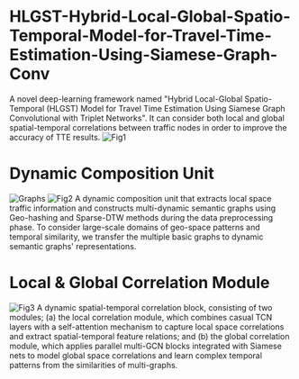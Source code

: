 # HLGST-Hybrid-Local-Global-Spatio-Temporal-Model-for-Travel-Time-Estimation-Using-Siamese-Graph-Conv
A novel deep-learning framework named "Hybrid Local-Global Spatio-Temporal (HLGST) Model for Travel Time Estimation Using Siamese Graph Convolutional with Triplet Networks". It can consider both local and global spatial-temporal correlations between traffic nodes in order to improve the accuracy of TTE results.
![Fig1](https://user-images.githubusercontent.com/66161950/234546722-138f26bb-fa72-472c-b70f-20fd2699c8d7.jpg)

# Dynamic Composition Unit
![Graphs](https://user-images.githubusercontent.com/66161950/234547534-db726e35-41b8-4632-a53f-86cdcdc7bdac.jpg)
![Fig2](https://user-images.githubusercontent.com/66161950/234547586-de211365-dad2-4260-9be3-23522894fbe3.jpg)
A dynamic composition unit that extracts local space traffic information and constructs multi-dynamic semantic graphs using Geo-hashing and Sparse-DTW methods during the data preprocessing phase. To consider large-scale domains of geo-space patterns and temporal similarity, we transfer the multiple basic graphs to dynamic semantic graphs' representations.

# Local & Global Correlation Module
![Fig3](https://user-images.githubusercontent.com/66161950/234547920-3d316de8-4608-4fdb-8482-a1891074f75b.jpg)
A dynamic spatial-temporal correlation block, consisting of two modules; (a) the local correlation module, which combines casual TCN layers with a self-attention mechanism to capture local space correlations and extract spatial-temporal feature relations; and (b) the global correlation module, which applies parallel multi-GCN blocks integrated with Siamese nets to model global space correlations and learn complex temporal patterns from the similarities of multi-graphs.

